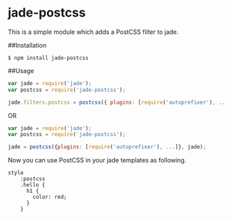 # jade-postcss

This is a simple module which adds a PostCSS filter to jade.

##Installation

    $ npm install jade-postcss

##Usage

```js
var jade = require('jade');
var postcss = require('jade-postcss');

jade.filters.postcss = postcss({ plugins: [require('autoprefixer'), ...]});
```

OR

```js
var jade = require('jade');
var postcss = require('jade-postcss');

jade = postcss({plugins: [require('autoprefixer'), ...]}, jade);
```

Now you can use PostCSS in your jade templates as following.

```jade
style
	:postcss
    .hello {
      h1 {
        color: red;
      }
    }
```
